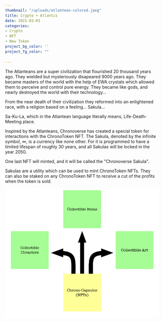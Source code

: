 ```yaml
---
thumbnail: "/uploads/atlantean-colored.jpeg"
title: Crypto + Atlantis
date: 2021-03-03
categories:
- Crypto
- NFT
- New Token
project_bg_color: ''
project_fg_color: ""

---
```


The Atlanteans are a super civilization that flourished 20 thousand years ago. They wielded but mysteriously disapeared 9000 years ago. They became masters of the world with the help of EWA crystals which allowed them to perceive and control pure energy. They became like gods, and nearly destroyed the world with their technology...

From the near death of their civilization they reformed into an enlightened race, with a religion based on a feeling... Sakula...

Sa-Ku-La, which in the Atlantean language literally means, Life-Death-Meeting place. 

Inspired by the Atlanteans, Chronoverse has created a special token for interactions with the ChronoToken NFT. The Sakula, denoted by the infinite symbol, ∞, is a currency like none other. For it is programmed to have a limited lifespan of roughly 30 years, and all Sakulas will be locked in the year 2050. 

One last NFT will minted, and it will be called the "Chronoverse Sakula".

Sakulas are a utility which can be used to mint ChronoToken NFTs. They can also be staked on any ChronoToken NFT to receive a cut of the profits when the token is sold.  


![](/uploads/chronotoken-usecases.png)
